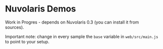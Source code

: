 # Nuvolaris Demos

Work in Progres - depends on  Nuvolaris 0.3 (you can install it from sources).

Important note: change in every sample the `base` variable in  `web/src/main.js` to point to your setup.